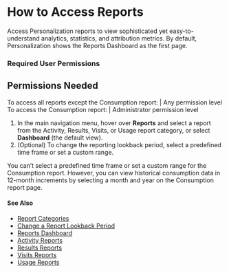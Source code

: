 

# How to Access Reports

Access Personalization reports to view sophisticated yet easy-to-understand
analytics, statistics, and attribution metrics. By default, Personalization
shows the Reports Dashboard as the first page.

### Required User Permissions

Permissions Needed  
---  
To access all reports except the Consumption report: | Any permission level  
To access the Consumption report: | Administrator permission level  
  
  1. In the main navigation menu, hover over **Reports** and select a report from the Activity, Results, Visits, or Usage report category, or select **Dashboard** (the default view).
  2. (Optional) To change the reporting lookback period, select a predefined time frame or set a custom range.

You can’t select a predefined time frame or set a custom range for the
Consumption report. However, you can view historical consumption data in
12-month increments by selecting a month and year on the Consumption report
page.

#### See Also

  * [Report Categories](https://help.salesforce.com/s/articleView?id=sf.mc_pers_report_categories.htm&language=en_US&type=5 "Marketing Cloud Personalization provides reports that cover a number of categories. These reports provide metrics about user-focused activities, results and goal completions, customer visits and engagement, and metrics to help manage your Marketing Cloud Personalization product consumption.")
  * [Change a Report Lookback Period](https://help.salesforce.com/s/articleView?id=sf.mc_pers_report_change_lookback.htm&language=en_US&type=5 "The default lookback period is the past week to the current day. You can change the lookback period for most reports. The new lookback period persists for the session or until you make other changes.")
  * [Reports Dashboard](https://help.salesforce.com/s/articleView?id=sf.mc_pers_report_dashboard.htm&language=en_US&type=5#mc_pers_report_dashboard "Gain insights about visitor and campaign activity on your site using the Reports Dashboard. Depending on your industry or function, the Reports Dashboard provides different sections. If you track transactions in the Personalization system, the dashboard shows Total Stats first. If you don’t track transactions in the Personalization system, Activity appears first. If your site tracks content views or product purchases, the dashboard shows the Items section at the bottom.")
  * [Activity Reports](https://help.salesforce.com/s/articleView?id=sf.mc_pers_report_activity.htm&language=en_US&type=5 "Activity Reports show a variety of metrics that are tracked on your site. You see a real-time list of recent visitors, the path that they took, and their actions while visiting.")
  * [Results Reports](https://help.salesforce.com/s/articleView?id=sf.mc_pers_report_results.htm&language=en_US&type=5 "Understanding the metrics for revenue, the purchase funnel, and goal completions helps you optimize your personalization initiatives. Results reports include the Revenue Report, the Purchase Funnel Report, the Goal Comparison Report, and the Goal Completions Report.")
  * [Visits Reports](https://help.salesforce.com/s/articleView?id=sf.mc_pers_report_visits.htm&language=en_US&type=5 "The Visits section of Personalization reports shows metrics on visitor behavior, visitor technologies, and referring sources. Each of the three reports in the Visits section offer multiple views.")
  * [Usage Reports](https://help.salesforce.com/s/articleView?id=sf.mc_pers_report_usage.htm&language=en_US&type=5 "Monitor org total and dataset-specific Personalization product metrics, proactively manage Personalization usage, and view historical Personalization product consumption data.")

